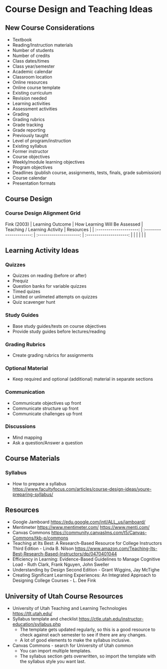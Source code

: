 # Course Design and Teaching Ideas

## New Course Considerations

* Textbook
* Reading/Instruction materials
* Number of students
* Number of credits
* Class dates/times
* Class year/semester
* Academic calendar
* Classroom location
* Online resources
* Online course template
* Existing curriculum
* Revision needed
* Learning activities
* Assessment activities
* Grading
* Grading rubrics
* Grade tracking
* Grade reporting
* Previously taught
* Level of program/instruction
* Existing syllabus
* Former instructor
* Course objectives
* Weekly/module learning objectives
* Program objectives
* Deadlines (publish course, assignments, tests, finals, grade submission)
* Course calendar
* Presentation formats

## Course Design

### Course Design Alignment Grid

Fink (2003)
| Learning Outcome | How Learning Will Be Assessed | Teaching / Learning Activity | Resources |
| :---------------------: | :---------------------: | :---------------------: | :---------------------: |
|  |  |  |  |

## Learning Activity Ideas

### Quizzes

* Quizzes on reading (before or after)
* Prequiz
* Question banks for variable quizzes
* Timed quizes
* Limited or unlimeted attempts on quizzes
* Quiz scavenger hunt

### Study Guides

* Base study guides/tests on course objectives
* Provide study guides before lectures/reading

### Grading Rubrics

* Create grading rubrics for assignments

### Optional Material

* Keep required and optional (additional) material in separate sections

### Communication

* Communicate objectives up front
* Communicate structure up front
* Communicate challenges up front

### Discussions

* Mind mapping
* Ask a question/Answer a question

## Course Materials

### Syllabus

* How to prepare a syllabus https://www.facultyfocus.com/articles/course-design-ideas/youre-preparing-syllabus/

## Resources

* Google Jamboard https://edu.google.com/intl/ALL_us/jamboard/
* Mentimeter https://www.mentimeter.com/ https://www.menti.com/
* Canvas Commons https://community.canvaslms.com/t5/Canvas-Commons/tkb-p/commons
* Teaching at Its Best: A Research-Based Resource for College Instructors Third Edition - Linda B. Nilson https://www.amazon.com/Teaching-Its-Best-Research-Based-Instructors/dp/0470401044
* Efficiency in Learning: Evidence-Based Guidelines to Manage Cognitive Load - Ruth Clark, Frank Nguyen, John Sweller
* Understanding by Design Second Edition - Grant Wiggins, Jay McTighe
* Creating Significant Learning Experiences: An Integrated Approach to Designing College Courses - L. Dee Fink

## University of Utah Course Resources

* University of Utah Teaching and Learning Technologies https://tlt.utah.edu/
* Syllabus template and checklist https://ctle.utah.edu/instructor-education/syllabus.php
  * The template gets updated regularly, so this is a good resource to check against each semester to see if there are any changes.
  * A lot of good elements to make the syllabus inclusive.
* Canvas Commons - search for University of Utah common
  * You can import multiple templates.
  * The syllabus section gets overwritten, so import the template with the syllabus style you want last.
